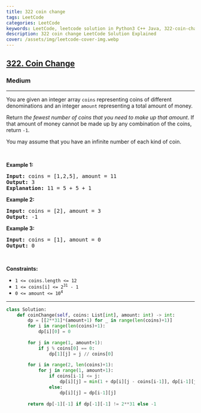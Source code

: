 ```yaml
---
title: 322 coin change
tags: LeetCode
categories: LeetCode
keywords: LeetCode, leetcode solution in Python3 C++ Java, 322-coin-change solution
description: 322 coin change LeetCode Solution Explained
cover: /assets/img/leetcode-cover-img.webp
---
```





<h2><a href="https://leetcode.com/problems/coin-change/">322. Coin Change</a></h2><h3>Medium</h3><hr><div><p>You are given an integer array <code>coins</code> representing coins of different denominations and an integer <code>amount</code> representing a total amount of money.</p>

<p>Return <em>the fewest number of coins that you need to make up that amount</em>. If that amount of money cannot be made up by any combination of the coins, return <code>-1</code>.</p>

<p>You may assume that you have an infinite number of each kind of coin.</p>

<p>&nbsp;</p>
<p><strong>Example 1:</strong></p>

<pre><strong>Input:</strong> coins = [1,2,5], amount = 11
<strong>Output:</strong> 3
<strong>Explanation:</strong> 11 = 5 + 5 + 1
</pre>

<p><strong>Example 2:</strong></p>

<pre><strong>Input:</strong> coins = [2], amount = 3
<strong>Output:</strong> -1
</pre>

<p><strong>Example 3:</strong></p>

<pre><strong>Input:</strong> coins = [1], amount = 0
<strong>Output:</strong> 0
</pre>

<p>&nbsp;</p>
<p><strong>Constraints:</strong></p>

<ul>
	<li><code>1 &lt;= coins.length &lt;= 12</code></li>
	<li><code>1 &lt;= coins[i] &lt;= 2<sup>31</sup> - 1</code></li>
	<li><code>0 &lt;= amount &lt;= 10<sup>4</sup></code></li>
</ul>
</div>

---




```python
class Solution:
    def coinChange(self, coins: List[int], amount: int) -> int:
        dp = [[2**31]*(amount+1) for _ in range(len(coins)+1)]
        for i in range(len(coins)+1):
            dp[i][0] = 0
        
        for j in range(1, amount+1):
            if j % coins[0] == 0:
                dp[1][j] = j // coins[0]
        
        for i in range(2, len(coins)+1):
            for j in range(1, amount+1):
                if coins[i-1] <= j:
                    dp[i][j] = min(1 + dp[i][j - coins[i-1]], dp[i-1][j])
                else:
                    dp[i][j] = dp[i-1][j]
        
        return dp[-1][-1] if dp[-1][-1] != 2**31 else -1
```
